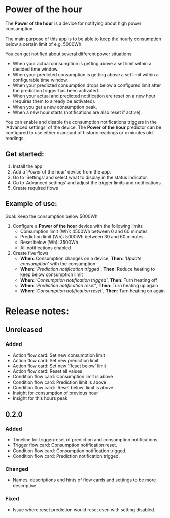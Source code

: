 # Power of the hour

The **Power of the hour** is a device for notifying about high power consumption.

The main purpose of this app is to be able to keep the hourly consumption below a certain limit of e.g. 5000Wh

You can get notified about several different power situations

- When your actual consumption is getting above a set limit within a decided time window.
- When your predicted consumption is getting above a set limit within a configurable time window.
- When your predicted consumption drops below a configured limit after the prediction trigger has been activated.
- When your actual and predicted notification are reset on a new hour (requires them to already be activated).
- When you get a new consumption peak.
- When a new hour starts (notifications are also reset if active).

You can enable and disable the consumption notifications triggers in the 'Advanced settings' of the device.
The **Power of the hour** predictor can be configured to use either x amount of historic readings or x minutes old readings.

## Get started:

1. Install the app
2. Add a ‘Power of the hour’ device from the app.
3. Go to ‘Settings‘ and select what to display in the status indicator.
4. Go to ‘Advanced settings’ and adjust the trigger limits and notifications.
5. Create required flows

## Example of use:

Goal: Keep the consumption below 5000Wh

1. Configure a **Power of the hour** device with the following limits
   - Consumption limit (Wh): 4500Wh between 0 and 60 minutes
   - Prediction limit (Wh): 5000Wh between 30 and 60 minutes
   - Reset below (Wh): 3500Wh
   - All notifications enabled
2. Create five flows
   - **When**: Consumption changes on a device, **Then**: _'Update consumption'_ with the consumption
   - **When**: _'Prediction notification trigged'_, **Then**: Reduce heating to keep below consumption limit
   - **When**: _'Consumption notification trigged'_, **Then**: Turn heating off
   - **When**: _'Prediction notification reset'_, **Then**: Turn heating up again
   - **When**: _'Consumption notification reset'_, **Then**: Turn heating on again

# Release notes:

## Unreleased

### Added

- Action flow card: Set new consumption limit
- Action flow card: Set new prediction limit
- Action flow card: Set new 'Reset below' limit
- Action flow card: Reset all values
- Condition flow card: Consumption limit is above
- Condition flow card: Prediction limit is above
- Condition flow card: 'Reset below' limit is above
- Insight for consumption of previous hour
- Insight for this hours peak

## 0.2.0

### Added

- Timeline for trigger/reset of prediction and consumption notifications.
- Trigger flow card: Consumption notification reset.
- Condition flow card: Consumption notification trigged.
- Condition flow card: Prediction notification trigged.

### Changed

- Names, descriptions and hints of flow cards and settings to be more descriptive.

### Fixed

- Issue where reset prediction would reset even with setting disabled.
